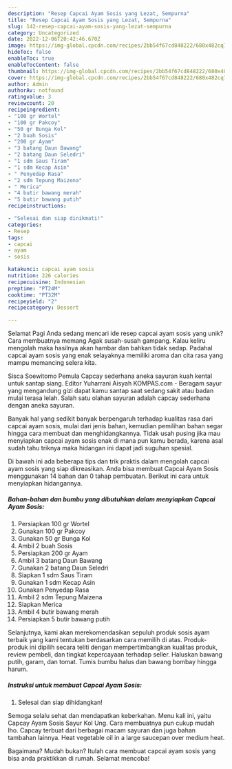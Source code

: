 ```yaml
---
description: "Resep Capcai Ayam Sosis yang Lezat, Sempurna"
title: "Resep Capcai Ayam Sosis yang Lezat, Sempurna"
slug: 142-resep-capcai-ayam-sosis-yang-lezat-sempurna
category: Uncategorized
date: 2022-12-06T20:42:46.670Z
image: https://img-global.cpcdn.com/recipes/2bb54f67cd848222/680x482cq70/capcai-ayam-sosis-foto-resep-utama.jpg
hideToc: false
enableToc: true
enableTocContent: false
thumbnail: https://img-global.cpcdn.com/recipes/2bb54f67cd848222/680x482cq70/capcai-ayam-sosis-foto-resep-utama.jpg
cover: https://img-global.cpcdn.com/recipes/2bb54f67cd848222/680x482cq70/capcai-ayam-sosis-foto-resep-utama.jpg
author: Admin
authorAv: notfound
ratingvalue: 3
reviewcount: 20
recipeingredient:
- "100 gr Wortel"
- "100 gr Pakcoy"
- "50 gr Bunga Kol"
- "2 buah Sosis"
- "200 gr Ayam"
- "3 batang Daun Bawang"
- "2 batang Daun Seledri"
- "1 sdm Saus Tiram"
- "1 sdm Kecap Asin"
- " Penyedap Rasa"
- "2 sdm Tepung Maizena"
- " Merica"
- "4 butir bawang merah"
- "5 butir bawang putih"
recipeinstructions:

- "Selesai dan siap dinikmati!"
categories:
- Resep
tags:
- capcai
- ayam
- sosis

katakunci: capcai ayam sosis 
nutrition: 226 calories
recipecuisine: Indonesian
preptime: "PT24M"
cooktime: "PT32M"
recipeyield: "2"
recipecategory: Dessert

---
```



Selamat Pagi Anda sedang mencari ide resep capcai ayam sosis yang unik? Cara membuatnya memang Agak susah-susah gampang. Kalau keliru mengolah maka hasilnya akan hambar dan bahkan tidak sedap. Padahal capcai ayam sosis yang enak selayaknya memiliki aroma dan cita rasa yang mampu memancing selera kita.


Sisca Soewitomo Pemula Capcay sederhana aneka sayuran kuah kental untuk santap siang. Editor Yuharrani Aisyah KOMPAS.com - Beragam sayur yang mengandung gizi dapat kamu santap saat sedang sakit atau badan mulai terasa lelah. Salah satu olahan sayuran adalah capcay sederhana dengan aneka sayuran.

Banyak hal yang sedikit banyak berpengaruh terhadap kualitas rasa dari capcai ayam sosis, mulai dari jenis bahan, kemudian pemilihan bahan segar hingga cara membuat dan menghidangkannya. Tidak usah pusing jika mau menyiapkan capcai ayam sosis enak di mana pun kamu berada, karena asal sudah tahu triknya maka hidangan ini dapat jadi suguhan spesial.


Di bawah ini ada beberapa tips dan trik praktis dalam mengolah capcai ayam sosis yang siap dikreasikan. Anda bisa membuat Capcai Ayam Sosis menggunakan 14 bahan dan 0 tahap pembuatan. Berikut ini cara untuk menyiapkan hidangannya.

<!--inarticleads1-->

##### Bahan-bahan dan bumbu yang dibutuhkan dalam menyiapkan Capcai Ayam Sosis:

1. Persiapkan 100 gr Wortel
1. Gunakan 100 gr Pakcoy
1. Gunakan 50 gr Bunga Kol
1. Ambil 2 buah Sosis
1. Persiapkan 200 gr Ayam
1. Ambil 3 batang Daun Bawang
1. Gunakan 2 batang Daun Seledri
1. Siapkan 1 sdm Saus Tiram
1. Gunakan 1 sdm Kecap Asin
1. Gunakan  Penyedap Rasa
1. Ambil 2 sdm Tepung Maizena
1. Siapkan  Merica
1. Ambil 4 butir bawang merah
1. Persiapkan 5 butir bawang putih


Selanjutnya, kami akan merekomendasikan sepuluh produk sosis ayam terbaik yang kami tentukan berdasarkan cara memilih di atas. Produk-produk ini dipilih secara teliti dengan mempertimbangkan kualitas produk, review pembeli, dan tingkat kepercayaan terhadap seller. Haluskan bawang putih, garam, dan tomat. Tumis bumbu halus dan bawang bombay hingga harum. 

<!--inarticleads2-->

##### Instruksi untuk membuat Capcai Ayam Sosis:


1. Selesai dan siap dihidangkan!

Semoga selalu sehat dan mendapatkan keberkahan. Menu kali ini, yaitu Capcay Ayam Sosis Sayur Kol Ung. Cara membuatnya pun cukup mudah lho. Capcay terbuat dari berbagai macam sayuran dan juga bahan tambahan lainnya. Heat vegetable oil in a large saucepan over medium heat. 

Bagaimana? Mudah bukan? Itulah cara membuat capcai ayam sosis yang bisa anda praktikkan di rumah. Selamat mencoba!
